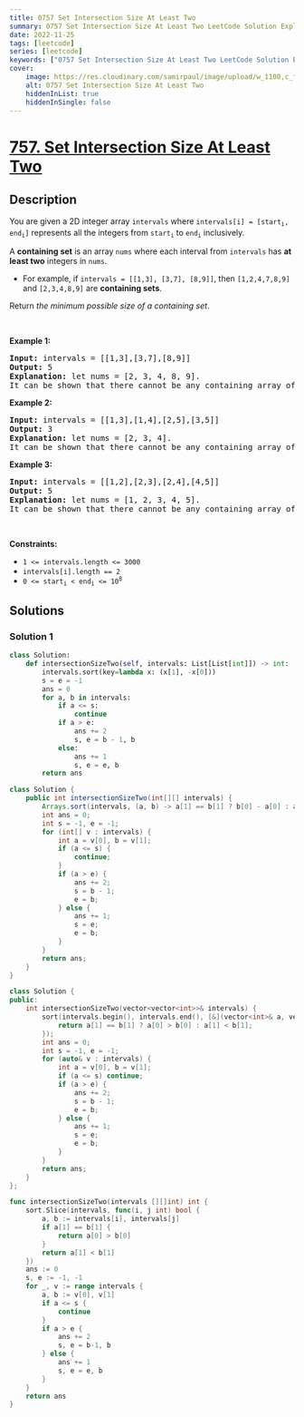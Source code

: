 ```yaml
---
title: 0757 Set Intersection Size At Least Two
summary: 0757 Set Intersection Size At Least Two LeetCode Solution Explained
date: 2022-11-25
tags: [leetcode]
series: [leetcode]
keywords: ["0757 Set Intersection Size At Least Two LeetCode Solution Explained in all languages", "0757 Set Intersection Size At Least Two", "LeetCode", "leetcode solution in Python3 C++ Java Go PHP Ruby Swift TypeScript Rust C# JavaScript C", "GeeksforGeeks", "InterviewBit", "Coding Ninjas", "HackerRank", "HackerEarth", "CodeChef", "TopCoder", "AlgoExpert", "freeCodeCamp", "Codeforces", "GitHub", "AtCoder", "Samir Paul"]
cover:
    image: https://res.cloudinary.com/samirpaul/image/upload/w_1100,c_fit,co_rgb:FFFFFF,l_text:Arial_75_bold:0757 Set Intersection Size At Least Two - Solution Explained/problem-solving.webp
    alt: 0757 Set Intersection Size At Least Two
    hiddenInList: true
    hiddenInSingle: false
---
```



# [757. Set Intersection Size At Least Two](https://leetcode.com/problems/set-intersection-size-at-least-two)


## Description

<p>You are given a 2D integer array <code>intervals</code> where <code>intervals[i] = [start<sub>i</sub>, end<sub>i</sub>]</code> represents all the integers from <code>start<sub>i</sub></code> to <code>end<sub>i</sub></code> inclusively.</p>

<p>A <strong>containing set</strong> is an array <code>nums</code> where each interval from <code>intervals</code> has <strong>at least two</strong> integers in <code>nums</code>.</p>

<ul>
	<li>For example, if <code>intervals = [[1,3], [3,7], [8,9]]</code>, then <code>[1,2,4,7,8,9]</code> and <code>[2,3,4,8,9]</code> are <strong>containing sets</strong>.</li>
</ul>

<p>Return <em>the minimum possible size of a containing set</em>.</p>

<p>&nbsp;</p>
<p><strong class="example">Example 1:</strong></p>

<pre>
<strong>Input:</strong> intervals = [[1,3],[3,7],[8,9]]
<strong>Output:</strong> 5
<strong>Explanation:</strong> let nums = [2, 3, 4, 8, 9].
It can be shown that there cannot be any containing array of size 4.
</pre>

<p><strong class="example">Example 2:</strong></p>

<pre>
<strong>Input:</strong> intervals = [[1,3],[1,4],[2,5],[3,5]]
<strong>Output:</strong> 3
<strong>Explanation:</strong> let nums = [2, 3, 4].
It can be shown that there cannot be any containing array of size 2.
</pre>

<p><strong class="example">Example 3:</strong></p>

<pre>
<strong>Input:</strong> intervals = [[1,2],[2,3],[2,4],[4,5]]
<strong>Output:</strong> 5
<strong>Explanation:</strong> let nums = [1, 2, 3, 4, 5].
It can be shown that there cannot be any containing array of size 4.
</pre>

<p>&nbsp;</p>
<p><strong>Constraints:</strong></p>

<ul>
	<li><code>1 &lt;= intervals.length &lt;= 3000</code></li>
	<li><code>intervals[i].length == 2</code></li>
	<li><code>0 &lt;= start<sub>i</sub> &lt; end<sub>i</sub> &lt;= 10<sup>8</sup></code></li>
</ul>

## Solutions

### Solution 1

<!-- tabs:start -->

```python
class Solution:
    def intersectionSizeTwo(self, intervals: List[List[int]]) -> int:
        intervals.sort(key=lambda x: (x[1], -x[0]))
        s = e = -1
        ans = 0
        for a, b in intervals:
            if a <= s:
                continue
            if a > e:
                ans += 2
                s, e = b - 1, b
            else:
                ans += 1
                s, e = e, b
        return ans
```

```java
class Solution {
    public int intersectionSizeTwo(int[][] intervals) {
        Arrays.sort(intervals, (a, b) -> a[1] == b[1] ? b[0] - a[0] : a[1] - b[1]);
        int ans = 0;
        int s = -1, e = -1;
        for (int[] v : intervals) {
            int a = v[0], b = v[1];
            if (a <= s) {
                continue;
            }
            if (a > e) {
                ans += 2;
                s = b - 1;
                e = b;
            } else {
                ans += 1;
                s = e;
                e = b;
            }
        }
        return ans;
    }
}
```

```cpp
class Solution {
public:
    int intersectionSizeTwo(vector<vector<int>>& intervals) {
        sort(intervals.begin(), intervals.end(), [&](vector<int>& a, vector<int>& b) {
            return a[1] == b[1] ? a[0] > b[0] : a[1] < b[1];
        });
        int ans = 0;
        int s = -1, e = -1;
        for (auto& v : intervals) {
            int a = v[0], b = v[1];
            if (a <= s) continue;
            if (a > e) {
                ans += 2;
                s = b - 1;
                e = b;
            } else {
                ans += 1;
                s = e;
                e = b;
            }
        }
        return ans;
    }
};
```

```go
func intersectionSizeTwo(intervals [][]int) int {
	sort.Slice(intervals, func(i, j int) bool {
		a, b := intervals[i], intervals[j]
		if a[1] == b[1] {
			return a[0] > b[0]
		}
		return a[1] < b[1]
	})
	ans := 0
	s, e := -1, -1
	for _, v := range intervals {
		a, b := v[0], v[1]
		if a <= s {
			continue
		}
		if a > e {
			ans += 2
			s, e = b-1, b
		} else {
			ans += 1
			s, e = e, b
		}
	}
	return ans
}
```

<!-- tabs:end -->

<!-- end -->
